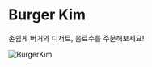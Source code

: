 # Burger Kim
손쉽게 버거와 디저트, 음료수를 주문해보세요!

![BurgerKim](https://github.com/sparklaunch/BurgerKim/assets/34114794/e002b59c-f47a-440c-910a-7f0121a3acd9)
